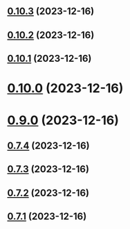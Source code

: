 ## [0.10.3](https://github.com/yeager-eren/rango-client/compare/provider-mytonwallet@0.10.2...provider-mytonwallet@0.10.3) (2023-12-16)



## [0.10.2](https://github.com/yeager-eren/rango-client/compare/provider-mytonwallet@0.10.1...provider-mytonwallet@0.10.2) (2023-12-16)



## [0.10.1](https://github.com/yeager-eren/rango-client/compare/provider-mytonwallet@0.10.0...provider-mytonwallet@0.10.1) (2023-12-16)



# [0.10.0](https://github.com/yeager-eren/rango-client/compare/provider-mytonwallet@0.9.0...provider-mytonwallet@0.10.0) (2023-12-16)



# [0.9.0](https://github.com/yeager-eren/rango-client/compare/provider-mytonwallet@0.7.4...provider-mytonwallet@0.9.0) (2023-12-16)



## [0.7.4](https://github.com/yeager-eren/rango-client/compare/provider-mytonwallet@0.7.3...provider-mytonwallet@0.7.4) (2023-12-16)



## [0.7.3](https://github.com/yeager-eren/rango-client/compare/provider-mytonwallet@0.7.1...provider-mytonwallet@0.7.3) (2023-12-16)



## [0.7.2](https://github.com/yeager-eren/rango-client/compare/provider-mytonwallet@0.7.1-next.68...provider-mytonwallet@0.7.2) (2023-12-16)



## [0.7.1](https://github.com/yeager-eren/rango-client/compare/provider-mytonwallet@0.8.0...provider-mytonwallet@0.7.1) (2023-12-16)



